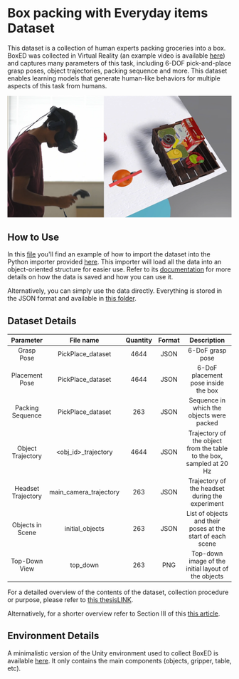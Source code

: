 # Box packing with Everyday items Dataset

This dataset is a collection of human experts packing groceries into a box. 
BoxED was collected in Virtual Reality (an example video is available [here](https://youtu.be/TUd-eCDG5i8)) and captures many parameters of this task,
including 6-DOF pick-and-place grasp poses, object trajectories, packing sequence and more. 
This dataset enables learning models that generate human-like behaviors for multiple aspects of this task from humans.

![](./Images/cover_image.png "Data collection in Virtual Reality")

## How to Use
In this [file](example.py) you'll find an example of how to import the dataset into the Python importer provided [here](boxed_importer.py).
This importer will load all the data into an object-oriented structure for easier use. Refer to its [documentation](boxed_importer.py)
for more details on how the data is saved and how you can use it.

Alternatively, you can simply use the data directly. Everything is stored in the JSON format and available in [this folder](Dataset).

## Dataset Details
| **Parameter**      | **File name**          | **Quantity** | **Format** | **Description**                                                      |
|:------------------:|:----------------------:|:------------:|:----------:|:--------------------------------------------------------------------:|
| Grasp Pose         | PickPlace_dataset      | 4644         | JSON       | 6-DoF grasp pose                                                     |
| Placement Pose     | PickPlace_dataset      | 4644         | JSON       | 6-DoF placement pose inside the box                                  |
| Packing Sequence   | PickPlace_dataset      | 263          | JSON       | Sequence in which the objects were packed                            |
| Object Trajectory  | <obj_id>_trajectory    | 4644         | JSON       | Trajectory of the object from the table to the box, sampled at 20 Hz |
| Headset Trajectory | main_camera_trajectory | 263          | JSON       | Trajectory of the headset during the experiment                      |
| Objects in Scene   | initial_objects        | 263          | JSON       | List of objects and their poses at the start of each scene           |
| Top-Down View      | top_down               | 263          | PNG        | Top-down image of the initial layout of the objects                  |


For a detailed overview of the contents of the dataset, collection procedure or purpose, please refer to [this thesisLINK]().

Alternatively, for a shorter overview refer to Section III of this [this article](https://arxiv.org/abs/2210.01645).

## Environment Details
A minimalistic version of the Unity environment used to collect BoxED is available [here](https://github.com/andrejfsantos4/BoxED_Environment). It only contains the main components (objects, gripper, table, etc).
